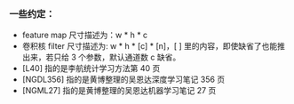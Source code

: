 ﻿### 一些约定：
- feature map 尺寸描述为：w * h * c  
- 卷积核 filter 尺寸描述为: w * h * [c] * [n]，[ ] 里的内容，即使缺省了也能推出来，若只给 3 个参数，默认通道数 c 缺省。
- [L40] 指的是李航统计学习方法第 40 页
- [NGDL356] 指的是黄博整理的吴恩达深度学习笔记 356 页
- [NGML27] 指的是黄博整理的吴恩达机器学习笔记 27 页
